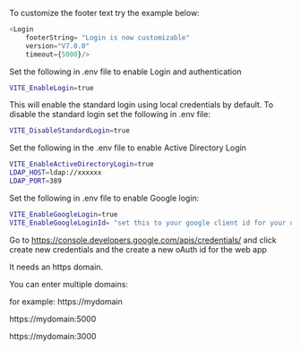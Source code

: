 
To customize the footer text try the example below:

``` js
<Login
    footerString= "Login is now customizable"
    version="V7.0.0"
    timeout={5000}/>
```
Set the following in .env file to enable  Login and authentication

``` bash
VITE_EnableLogin=true
```
This will enable the standard login using local credentials by default.
To disable the standard login set the following in .env file:

``` bash
VITE_DisableStandardLogin=true
```
Set the following in the .env file to enable Active Directory Login

``` bash
VITE_EnableActiveDirectoryLogin=true
LDAP_HOST=ldap://xxxxxx
LDAP_PORT=389
```
Set the following in .env file to enable  Google login:

``` bash
VITE_EnableGoogleLogin=true
VITE_EnableGoogleLoginId= "set this to your google client id for your domain"
```
Go to https://console.developers.google.com/apis/credentials/
and click create new credentials and the create a new oAuth id  for the web app

It needs an https domain.

You can enter multiple domains:

for example: https://mydomain

https://mydomain:5000

https://mydomain:3000